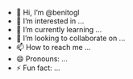 - 👋 Hi, I’m @benitogl
- 👀 I’m interested in ...
- 🌱 I’m currently learning ...
- 💞️ I’m looking to collaborate on ...
- 📫 How to reach me ...
- 😄 Pronouns: ...
- ⚡ Fun fact: ...

<!---
benitogl/benitogl is a ✨ special ✨ repository because its `README.md` (this file) appears on your GitHub profile.
You can click the Preview link to take a look at your changes.
--->
